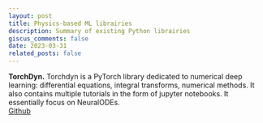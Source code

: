 ```yaml
---
layout: post
title: Physics-based ML librairies
description: Summary of existing Python librairies
giscus_comments: false
date: 2023-03-31
related_posts: false
---
```


**TorchDyn.** Torchdyn is a PyTorch library dedicated to numerical deep learning: differential equations, integral transforms, numerical methods. It also contains multiple tutorials in the form of jupyter notebooks. It essentially focus on NeuralODEs.<br>
<a href="https://github.com/DiffEqML/torchdyn">Github</a>
